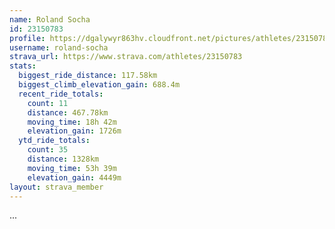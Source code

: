 ```yaml
---
name: Roland Socha
id: 23150783
profile: https://dgalywyr863hv.cloudfront.net/pictures/athletes/23150783/14745672/4/large.jpg
username: roland-socha
strava_url: https://www.strava.com/athletes/23150783
stats:
  biggest_ride_distance: 117.58km
  biggest_climb_elevation_gain: 688.4m
  recent_ride_totals:
    count: 11
    distance: 467.78km
    moving_time: 18h 42m
    elevation_gain: 1726m
  ytd_ride_totals:
    count: 35
    distance: 1328km
    moving_time: 53h 39m
    elevation_gain: 4449m
layout: strava_member
--- 
```

...
